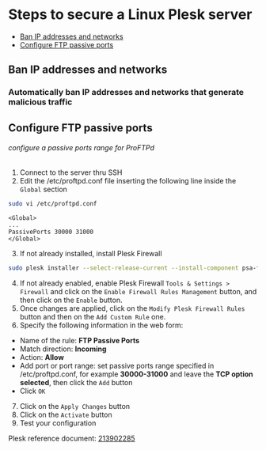 # Steps to secure a Linux Plesk server

* [Ban IP addresses and networks](#ban-ip-addresses-and-networks)
* [Configure FTP passive ports](#configure-ftp-passive-ports)

## Ban IP addresses and networks
### Automatically ban IP addresses and networks that generate malicious traffic

## Configure FTP passive ports
###### configure a passive ports range for ProFTPd

1. Connect to the server thru SSH
2. Edit the /etc/proftpd.conf file inserting the following line inside the `Global` section
```bash
sudo vi /etc/proftpd.conf
```    
```
<Global>
...
PassivePorts 30000 31000
</Global>
```
3. If not already installed, install Plesk Firewall 
```bash
sudo plesk installer --select-release-current --install-component psa-firewall
```
4. If not already enabled, enable Plesk Firewall `Tools & Settings > Firewall` and click on the `Enable Firewall Rules Management` button, and then click on the `Enable` button.
5. Once changes are applied, click on the `Modify Plesk Firewall Rules` button and then on the `Add Custom Rule` one.
6. Specify the following information in the web form:
  * Name of the rule: **FTP Passive Ports**
  * Match direction: **Incoming**
  * Action: **Allow**
  * Add port or port range: set passive ports range specified in /etc/proftpd.conf, for example **30000-31000** and leave the **TCP option selected**, then click the `Add` button
  * Click `OK`
7. Click on the `Apply Changes` button
8. Click on the `Activate` button
9. Test your configuration

Plesk reference document: [213902285](https://support.plesk.com/hc/en-us/articles/213902285)

